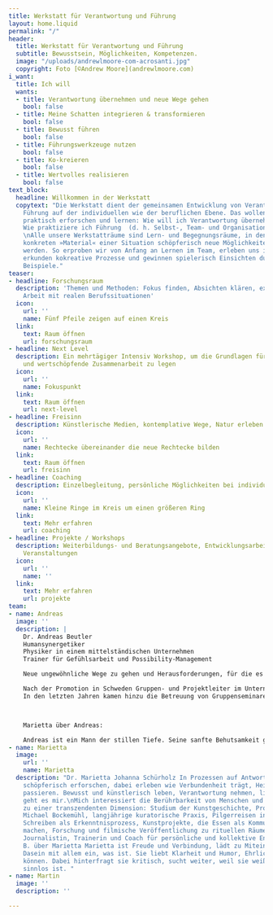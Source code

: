 ```yaml
---
title: Werkstatt für Verantwortung und Führung
layout: home.liquid
permalink: "/"
header:
  title: Werkstatt für Verantwortung und Führung
  subtitle: Bewusstsein, Möglichkeiten, Kompetenzen.
  image: "/uploads/andrewlmoore-com-acrosanti.jpg"
  copyright: Foto [©Andrew Moore](andrewlmoore.com)
i_want:
  title: Ich will
  wants:
  - title: Verantwortung übernehmen und neue Wege gehen
    bool: false
  - title: Meine Schatten integrieren & transformieren
    bool: false
  - title: Bewusst führen
    bool: false
  - title: Führungswerkzeuge nutzen
    bool: false
  - title: Ko-kreieren
    bool: false
  - title: Wertvolles realisieren
    bool: false
text_block:
  headline: Willkommen in der Werkstatt
  copytext: "Die Werkstatt dient der gemeinsamen Entwicklung von Verantwortung und
    Führung auf der individuellen wie der beruflichen Ebene. Das wollen wir miteinander
    praktisch erforschen und lernen: Wie will ich Verantwortung übernehmen und tragen?
    Wie praktiziere ich Führung  (d. h. Selbst-, Team- und Organisationsführung)?
    \nAlle unsere Werkstatträume sind Lern- und Begegnungsräume, in denen aus dem
    konkreten »Material« einer Situation schöpferisch neue Möglichkeiten entwickelt
    werden. So erproben wir von Anfang an Lernen im Team, erleben uns im Spiegel anderer,
    erkunden kokreative Prozesse und gewinnen spielerisch Einsichten durch konkrete
    Beispiele."
teaser:
- headline: Forschungsraum
  description: 'Themen und Methoden: Fokus finden, Absichten klären, experimentelle
    Arbeit mit realen Berufssituationen'
  icon:
    url: ''
    name: Fünf Pfeile zeigen auf einen Kreis
  link:
    text: Raum öffnen
    url: forschungsraum
- headline: Next Level
  description: Ein mehrtägiger Intensiv Workshop, um die Grundlagen für eine verantwortliche
    und wertschöpfende Zusammenarbeit zu legen
  icon:
    url: ''
    name: Fokuspunkt
  link:
    text: Raum öffnen
    url: next-level
- headline: Freisinn
  description: Künstlerische Medien, kontemplative Wege, Natur erleben
  icon:
    url: ''
    name: Rechtecke übereinander die neue Rechtecke bilden
  link:
    text: Raum öffnen
    url: freisinn
- headline: Coaching
  description: Einzelbegleitung, persönliche Möglichkeiten bei individuellen Herausforderungen
  icon:
    url: ''
    name: Kleine Ringe im Kreis um einen größeren Ring
  link:
    text: Mehr erfahren
    url: coaching
- headline: Projekte / Workshops
  description: Weiterbildungs- und Beratungsangebote, Entwicklungsarbeit vor Ort,
    Veranstaltungen
  icon:
    url: ''
    name: ''
  link:
    text: Mehr erfahren
    url: projekte
team:
- name: Andreas
  image: ''
  description: |
    Dr. Andreas Beutler
    Humansynergetiker
    Physiker in einem mittelständischen Unternehmen
    Trainer für Gefühlsarbeit und Possibility-Management

    Neue ungewöhnliche Wege zu gehen und Herausforderungen, für die es keine Standardlösungen gibt, ziehen mich besonders an. Dem Kontakt mit anderen und auch mit mir selbst gilt meiner besonderen Aufmerksamkeit. Ich fühle mich beschenkt, wenn Menschen sich wirklich begegnen.

    Nach der Promotion in Schweden Gruppen- und Projektleiter im Unternehmenskontext. Weltweites Netzwerken und Betreuung von Projekten in verschiedenen kulturellen Hintergründen. Changemanagement, Leitung von Workshops und Mitarbeiterentwicklung.
    In den letzten Jahren kamen hinzu die Betreuung von Gruppenseminaren wie Possibility-Management-Teams, Gefühlsseminare und Wutworkshops, Einzel- und Paarcoaching.



    Marietta über Andreas:

    Andreas ist ein Mann der stillen Tiefe. Seine sanfte Behutsamkeit gepaart mit klarer Unbestechlichkeit machen ihn zu einem kostbaren Wegbegleiter zu Selbstverantwortung und Selbstwahrnehmung. Seiner Genauigkeit gewürzt mit einer Prise feinem Humor ist es zu verdanken, dass sich „Schattenabsichten“ in Schätze verwandeln können.
- name: Marietta
  image:
    url: ''
    name: Marietta
  description: "Dr. Marietta Johanna Schürholz In Prozessen auf Antworten kommen,
    schöpferisch erforschen, dabei erleben wie Verbundenheit trägt, Heilung und Transformation
    passieren. Bewusst und künstlerisch leben, Verantwortung nehmen, lieben - darum
    geht es mir.\nMich interessiert die Berührbarkeit von Menschen und ihr Zugang
    zu einer transzendenten Dimension: Studium der Kunstgeschichte, Promotion bei
    Michael Bockemühl, langjährige kuratorische Praxis, Pilgerreisen in Asien, journalistisches
    Schreiben als Erkenntnisprozess, Kunstprojekte, die Essen als Kommunion erfahrbar
    machen, Forschung und filmische Veröffentlichung zu rituellen Räumen Heute überwiegend:
    Journalistin, Trainerin und Coach für persönliche und kollektive Entwicklung.\nAndreas
    B. über Marietta Marietta ist Freude und Verbindung, lädt zu Miteinander und zum
    Dasein mit allem ein, was ist. Sie liebt Klarheit und Humor, Ehrlichkeit und Scheitern
    können. Dabei hinterfragt sie kritisch, sucht weiter, weil sie weiß, dass Ausweichen
    sinnlos ist. "
- name: Martin
  image: ''
  description: ''

---
```

